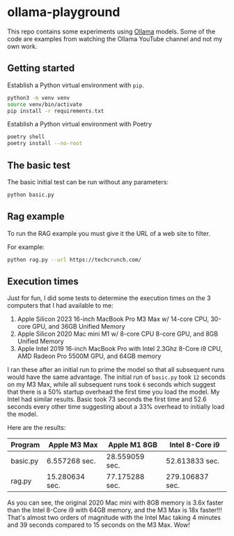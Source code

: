 # ollama-playground

This repo contains some experiments using [Ollama](http://ollama.ai) models. Some of the code are examples from watching the Ollama YouTube channel and not my own work.

## Getting started

Establish a Python virtual environment with `pip`.

```bash
python3 -m venv venv
source venv/bin/activate
pip install -r requirements.txt
```

Establish a Python virtual environment with Poetry

```bash
poetry shell
poetry install --no-root
```

## The basic test

The basic initial test can be run without any parameters:

```bash
python basic.py
```

## Rag example

To run the RAG example you must give it the URL of a web site to filter.

For example:

```bash
python rag.py --url https://techcrunch.com/
```

## Execution times

Just for fun, I did some tests to determine the execution times on the 3 computers that I had available to me:

1. Apple Silicon 2023 16-inch MacBook Pro M3 Max w/ 14-core CPU, 30-core GPU, and 36GB Unified Memory
2. Apple Silicon 2020 Mac mini M1 w/ 8-core CPU 8-core GPU, and 8GB Unified Memory
3. Apple Intel 2019 16-inch MacBook Pro with Intel 2.3Ghz 8-Core i9 CPU, AMD Radeon Pro 5500M GPU, and 64GB memory

I ran these after an initial run to prime the model so that all subsequent runs would have the same advantage. The initial run of `basic.py` took `12` seconds on my M3 Max, while all subsequent runs took `6` seconds which suggest that there is a 50% startup overhead the first time you load the model. My Intel had similar results. Basic took 73 seconds the first time and 52.6 seconds every other time suggesting about a 33% overhead to initially load the model.

Here are the results:

| Program  | Apple M3 Max   | Apple M1 8GB    | Intel 8-Core i9 |
|----------|----------------|-----------------|-----------------|
| basic.py | 6.557268 sec.  | 28.559059 sec.  | 52.613833 sec.  |
| rag.py   | 15.280634 sec. | 77.175288 sec.  | 279.106837 sec. |

As you can see, the original 2020 Mac mini with 8GB memory is 3.6x faster than the Intel 8-Core i9 with 64GB memory, and the M3 Max is 18x faster!!! That's almost two orders of magnitude with the Intel Mac taking 4 minutes and 39 seconds compared to 15 seconds on the M3 Max. Wow!
